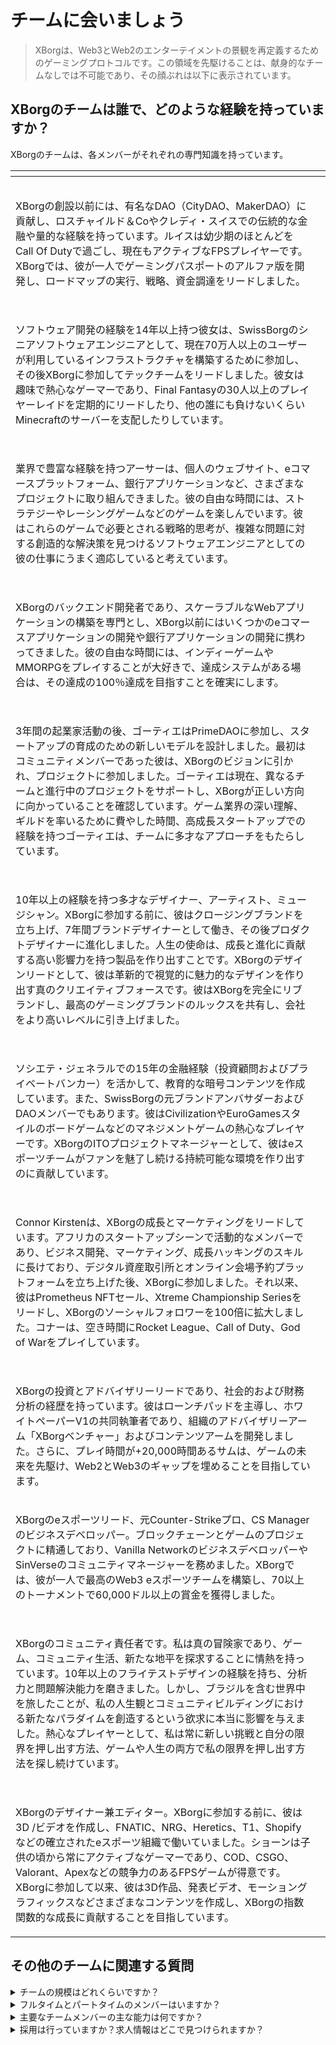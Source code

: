 # チームに会いましょう

> XBorgは、Web3とWeb2のエンターテイメントの景観を再定義するためのゲーミングプロトコルです。この領域を先駆けることは、献身的なチームなしでは不可能であり、その顔ぶれは以下に表示されています。

## XBorgのチームは誰で、どのような経験を持っていますか？

XBorgのチームは、各メンバーがそれぞれの専門知識を持っています。

<table data-view="cards" data-full-width="true"><thead><tr><th></th><th data-hidden data-card-cover data-type="files"></th></tr></thead><tbody><tr><td><p><img src="../.gitbook/assets/image (7).png" alt=""></p><p>XBorgの創設以前には、有名なDAO（CityDAO、MakerDAO）に貢献し、ロスチャイルド＆Coやクレディ・スイスでの伝統的な金融や量的な経験を持っています。ルイスは幼少期のほとんどをCall Of Dutyで過ごし、現在もアクティブなFPSプレイヤーです。XBorgでは、彼が一人でゲーミングパスポートのアルファ版を開発し、ロードマップの実行、戦略、資金調達をリードしました。</p></td><td></td></tr><tr><td><p><img src="../.gitbook/assets/image (11).png" alt=""></p><p>ソフトウェア開発の経験を14年以上持つ彼女は、SwissBorgのシニアソフトウェアエンジニアとして、現在70万人以上のユーザーが利用しているインフラストラクチャを構築するために参加し、その後XBorgに参加してテックチームをリードしました。彼女は趣味で熱心なゲーマーであり、Final Fantasyの30人以上のプレイヤーレイドを定期的にリードしたり、他の誰にも負けないくらいMinecraftのサーバーを支配したりしています。</p></td><td></td></tr><tr><td><p><img src="../.gitbook/assets/image (12).png" alt=""></p><p>業界で豊富な経験を持つアーサーは、個人のウェブサイト、eコマースプラットフォーム、銀行アプリケーションなど、さまざまなプロジェクトに取り組んできました。彼の自由な時間には、ストラテジーやレーシングゲームなどのゲームを楽しんでいます。彼はこれらのゲームで必要とされる戦略的思考が、複雑な問題に対する創造的な解決策を見つけるソフトウェアエンジニアとしての彼の仕事にうまく適応していると考えています。</p></td><td></td></tr><tr><td><p><img src="../.gitbook/assets/image (1).png" alt=""></p><p>XBorgのバックエンド開発者であり、スケーラブルなWebアプリケーションの構築を専門とし、XBorg以前にはいくつかのeコマースアプリケーションの開発や銀行アプリケーションの開発に携わってきました。彼の自由な時間には、インディーゲームやMMORPGをプレイすることが大好きで、達成システムがある場合は、その達成の100％達成を目指すことを確実にします。</p></td><td></td></tr><tr><td><p><img src="../.gitbook/assets/image (2).png" alt=""></p><p>3年間の起業家活動の後、ゴーティエはPrimeDAOに参加し、スタートアップの育成のための新しいモデルを設計しました。最初はコミュニティメンバーであった彼は、XBorgのビジョンに引かれ、プロジェクトに参加しました。ゴーティエは現在、異なるチームと進行中のプロジェクトをサポートし、XBorgが正しい方向に向かっていることを確認しています。ゲーム業界の深い理解、ギルドを率いるために費やした時間、高成長スタートアップでの経験を持つゴーティエは、チームに多才なアプローチをもたらしています。</p></td><td></td></tr><tr><td><p><img src="../.gitbook/assets/image (15).png" alt=""></p><p>10年以上の経験を持つ多才なデザイナー、アーティスト、ミュージシャン。XBorgに参加する前に、彼はクロージングブランドを立ち上げ、7年間ブランドデザイナーとして働き、その後プロダクトデザイナーに進化しました。人生の使命は、成長と進化に貢献する高い影響力を持つ製品を作り出すことです。XBorgのデザインリードとして、彼は革新的で視覚的に魅力的なデザインを作り出す真のクリエイティブフォースです。彼はXBorgを完全にリブランドし、最高のゲーミングブランドのルックスを共有し、会社をより高いレベルに引き上げました。</p></td><td></td></tr><tr><td><p><img src="../.gitbook/assets/image (6).png" alt=""></p><p>ソシエテ・ジェネラルでの15年の金融経験（投資顧問およびプライベートバンカー）を活かして、教育的な暗号コンテンツを作成しています。また、SwissBorgの元ブランドアンバサダーおよびDAOメンバーでもあります。彼はCivilizationやEuroGamesスタイルのボードゲームなどのマネジメントゲームの熱心なプレイヤーです。XBorgのITOプロジェクトマネージャーとして、彼はeスポーツチームがファンを魅了し続ける持続可能な環境を作り出すのに貢献しています。</p></td><td></td></tr><tr><td><p><img src="../.gitbook/assets/image.png" alt=""></p><p>Connor Kirstenは、XBorgの成長とマーケティングをリードしています。アフリカのスタートアップシーンで活動的なメンバーであり、ビジネス開発、マーケティング、成長ハッキングのスキルに長けており、デジタル資産取引所とオンライン会場予約プラットフォームを立ち上げた後、XBorgに参加しました。それ以来、彼はPrometheus NFTセール、Xtreme Championship Seriesをリードし、XBorgのソーシャルフォロワーを100倍に拡大しました。コナーは、空き時間にRocket League、Call of Duty、God of Warをプレイしています。</p></td><td></td></tr><tr><td><p><img src="../.gitbook/assets/image (8).png" alt=""></p><p>XBorgの投資とアドバイザリーリードであり、社会的および財務分析の経歴を持っています。彼はローンチパッドを主導し、ホワイトペーパーV1の共同執筆者であり、組織のアドバイザリーアーム「XBorgベンチャー」およびコンテンツアームを開発しました。さらに、プレイ時間が+20,000時間あるサムは、ゲームの未来を先駆け、Web2とWeb3のギャップを埋めることを目指しています。</p></td><td></td></tr><tr><td><p></p><p><img src="../.gitbook/assets/image (9).png" alt="">XBorgのeスポーツリード、元Counter-Strikeプロ、CS Managerのビジネスデベロッパー。ブロックチェーンとゲームのプロジェクトに精通しており、Vanilla NetworkのビジネスデベロッパーやSinVerseのコミュニティマネージャーを務めました。XBorgでは、彼が一人で最高のWeb3 eスポーツチームを構築し、70以上のトーナメントで60,000ドル以上の賞金を獲得しました。</p></td><td></td></tr><tr><td><p><img src="../.gitbook/assets/image (3).png" alt=""></p><p>XBorgのコミュニティ責任者です。私は真の冒険家であり、ゲーム、コミュニティ生活、新たな地平を探求することに情熱を持っています。10年以上のフライテストデザインの経験を持ち、分析力と問題解決能力を磨きました。しかし、ブラジルを含む世界中を旅したことが、私の人生観とコミュニティビルディングにおける新たなパラダイムを創造するという欲求に本当に影響を与えました。熱心なプレイヤーとして、私は常に新しい挑戦と自分の限界を押し出す方法、ゲームや人生の両方で私の限界を押し出す方法を探し続けています。</p></td><td></td></tr><tr><td><p><img src="../.gitbook/assets/image (10).png" alt=""></p><p>XBorgのデザイナー兼エディター。XBorgに参加する前に、彼は3D /ビデオを作成し、FNATIC、NRG、Heretics、T1、Shopifyなどの確立されたeスポーツ組織で働いていました。ショーンは子供の頃から常にアクティブなゲーマーであり、COD、CSGO、Valorant、Apexなどの競争力のあるFPSゲームが得意です。XBorgに参加して以来、彼は3D作品、発表ビデオ、モーショングラフィックスなどさまざまなコンテンツを作成し、XBorgの指数関数的な成長に貢献することを目指しています。</p></td><td></td></tr></tbody></table>

## その他のチームに関連する質問

<details>

<summary>チームの規模はどれくらいですか？</summary>

現在、**フルタイムの従業員は12人**です。

</details>

<details>

<summary>フルタイムとパートタイムのメンバーはいますか？</summary>

**全員**のチームメンバーがフルタイムです。

</details>

<details>

<summary>主要なチームメンバーの主な能力は何ですか？</summary>

私たちのチームは多様なスキルセットを持っていますが、ゲームとeスポーツへの情熱を共有しています。私たちのスキルは、ソフトウェアエンジニアリングやスマートコントラクト開発からビジネス開発、プロダクトデザイン、コミュニティマネジメントまで幅広くカバーしています。

</details>

<details>

<summary>採用は行っていますか？求人情報はどこで見つけられますか？</summary>

はい、ソフトウェアエンジニア、デザイナー、プロダクトマネージャーを募集しています。求人情報はこちらで確認できます：&#x20;

[https://jobs.lever.co/swissborg?department=XBorg](https://jobs.lever.co/swissborg?department=XBorg)

</details>